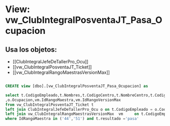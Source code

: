 # View: vw_ClubIntegralPosventaJT_Pasa_Ocupacion

## Usa los objetos:
- [[ClubIntegralJefeDeTallerPro_Ocu]]
- [[vw_ClubIntegralPosventaJT_Ticket]]
- [[vw_ClubIntegralRangoMaestrasVersionMax]]

```sql

CREATE view [dbo].[vw_ClubIntegralPosventaJT_Pasa_Ocupacion] as

select t.CodigoEmpleado,t.Nombres,t.CodigoCentro,t.NombreCentro,t.CodigoMarca,t.Marca,t.IdCLubIntegralModeloSub,t.NombreModeloSub,t.Ano,t.Trimestre
,o.Ocupacion,vm.IdRangoMaestra,vm.IdRangoVersionMax
from vw_ClubIntegralPosventaJT_Ticket t 
left join ClubIntegralJefeDeTallerPro_Ocu o on t.CodigoEmpleado = o.CodigoEmpleado and t.CodigoMarca= o.CodigoMarca and t.Ano = o.Ano and t.Trimestre = o.Trimestre
left join vw_ClubIntegralRangoMaestrasVersionMax  vm	 on	t.CodigoEmpleado = vm.CodigoEmpleado
where IdRangoMaestra in ('44','51') and t.resultado ='pasa'



```
